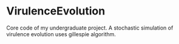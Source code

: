 # VirulenceEvolution

Core code of my undergraduate project. A stochastic simulation of virulence evolution uses gillespie algorithm.
